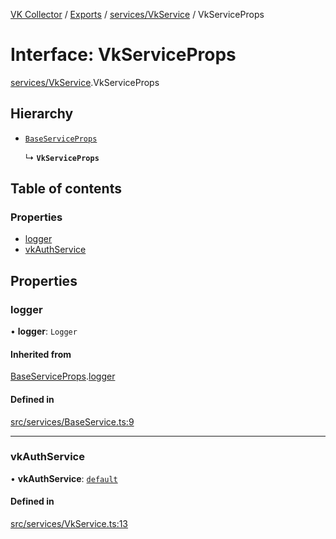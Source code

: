 [VK Collector](../README.md) / [Exports](../modules.md) / [services/VkService](../modules/services_VkService.md) / VkServiceProps

# Interface: VkServiceProps

[services/VkService](../modules/services_VkService.md).VkServiceProps

## Hierarchy

- [`BaseServiceProps`](services_BaseService.BaseServiceProps.md)

  ↳ **`VkServiceProps`**

## Table of contents

### Properties

- [logger](services_VkService.VkServiceProps.md#logger)
- [vkAuthService](services_VkService.VkServiceProps.md#vkauthservice)

## Properties

### logger

• **logger**: `Logger`

#### Inherited from

[BaseServiceProps](services_BaseService.BaseServiceProps.md).[logger](services_BaseService.BaseServiceProps.md#logger)

#### Defined in

[src/services/BaseService.ts:9](https://github.com/digitalchat-ru/digitalchat-vk-collector/blob/f91fa2b/src/services/BaseService.ts#L9)

___

### vkAuthService

• **vkAuthService**: [`default`](../classes/services_VkAuthService.default.md)

#### Defined in

[src/services/VkService.ts:13](https://github.com/digitalchat-ru/digitalchat-vk-collector/blob/f91fa2b/src/services/VkService.ts#L13)
